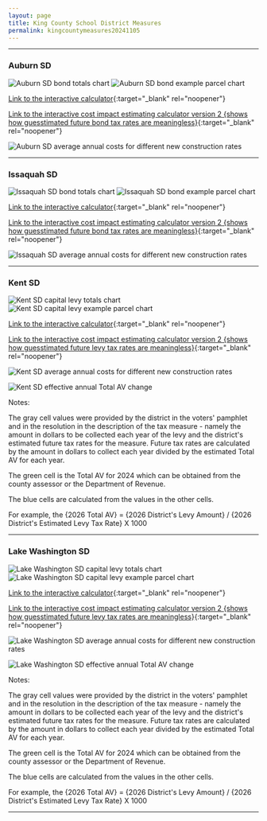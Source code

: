 ```yaml
---
layout: page
title: King County School District Measures
permalink: kingcountymeasures20241105
---
```


___

### Auburn SD

![Auburn SD bond totals chart](pagesManual/LeviesReport/20241105/Auburn.png "Auburn SD bond totals chart")
![Auburn SD bond example parcel chart](pagesManual/LeviesReport/20241105/AuburnParcel.png "Auburn SD bond example parcel chart")

[Link to the interactive calculator](calculator_auburn_20241105_enhanced){:target="_blank" rel="noopener"}

[Link to the interactive cost impact estimating calculator version 2 {shows how guesstimated future bond tax rates are meaningless}](table_auburn_bond_20241105){:target="_blank" rel="noopener"}

![Auburn SD average annual costs for different new construction rates](pagesManual/LeviesReport/20241105/AuburnNewConstruction.png "Auburn SD new construction chart")

___

### Issaquah SD

![Issaquah SD bond totals chart](pagesManual/LeviesReport/20241105/Issaquah.png "Issaquah SD bond totals chart")
![Issaquah SD bond example parcel chart](pagesManual/LeviesReport/20241105/IssaquahParcel.png "Issaquah SD bond example parcel chart")

[Link to the interactive calculator](calculator_issaquah_20241105_enhanced){:target="_blank" rel="noopener"}

[Link to the interactive cost impact estimating calculator version 2 {shows how guesstimated future bond tax rates are meaningless}](table_issaquah_bond_20241105){:target="_blank" rel="noopener"}

![Issaquah SD average annual costs for different new construction rates](pagesManual/LeviesReport/20241105/IssaquahNewConstruction.png "Issaquah SD new construction chart")

___

### Kent SD

![Kent SD capital levy totals chart](pagesManual/LeviesReport/20241105/KentCapital.png "Kent SD capital levy totals chart")
![Kent SD capital levy example parcel chart](pagesManual/LeviesReport/20241105/KentCapitalParcel.png "Kent SD capital  example parcel chart")

[Link to the interactive calculator](calculator_kent_capital_20241105_enhanced){:target="_blank" rel="noopener"}

[Link to the interactive cost impact estimating calculator version 2 {shows how guesstimated future levy tax rates are meaningless}](table_kent_capital_levy_20241105){:target="_blank" rel="noopener"}

![Kent SD average annual costs for different new construction rates](pagesManual/LeviesReport/20241105/KentCapitalLevyNewConstruction.png "Kent SD new construction chart")

![Kent SD effective annual Total AV change](pagesManual/LeviesReport/20241105/KentSDCapitalEffNewConstructionRate.png "Kent SD new construction rate table")

Notes:

The gray cell values were provided by the district in the voters' pamphlet and in the resolution in the description of the tax measure - namely the amount in dollars to be collected each year of the levy and the district's estimated future tax rates for the measure. Future tax rates are calculated by the amount in dollars to collect each year divided by the estimated Total AV for each year.

The green cell is the Total AV for 2024 which can be obtained from the county assessor or the Department of Revenue.

The blue cells are calculated from the values in the other cells.

For example, the {2026 Total AV} = {2026 District's Levy Amount} / {2026 District's Estimated Levy Tax Rate} X 1000

___

### Lake Washington SD

![Lake Washington SD capital levy totals chart](pagesManual/LeviesReport/20241105/LakeWashingtonCapital.png "Lake Washington SD capital levy totals chart")
![Lake Washington SD capital levy example parcel chart](pagesManual/LeviesReport/20241105/LakeWashingtonCapitalParcel.png "Lake Washington SD capital  example parcel chart")

[Link to the interactive calculator](calculator_lake_washington_capital_20241105_enhanced){:target="_blank" rel="noopener"}

[Link to the interactive cost impact estimating calculator version 2 {shows how guesstimated future levy tax rates are meaningless}](table_lake_washington_capital_levy_20241105){:target="_blank" rel="noopener"}

![Lake Washington SD average annual costs for different new construction rates](pagesManual/LeviesReport/20241105/LakeWashingtonCapitalLevyNewConstruction.png "Lake Washington SD new construction chart")

![Lake Washington SD effective annual Total AV change](pagesManual/LeviesReport/20241105/LakeWashingtonSDCapitalEffNewConstructionRate.png "Lake Washington SD new construction rate table")

Notes:

The gray cell values were provided by the district in the voters' pamphlet and in the resolution in the description of the tax measure - namely the amount in dollars to be collected each year of the levy and the district's estimated future tax rates for the measure. Future tax rates are calculated by the amount in dollars to collect each year divided by the estimated Total AV for each year.

The green cell is the Total AV for 2024 which can be obtained from the county assessor or the Department of Revenue.

The blue cells are calculated from the values in the other cells.

For example, the {2026 Total AV} = {2026 District's Levy Amount} / {2026 District's Estimated Levy Tax Rate} X 1000

___

